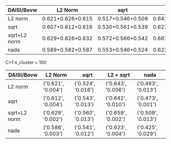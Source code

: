 |  DAISI/Bovw   | L2 Norm           |  sqrt            |  L2 + sqrt       |  nada            |
|---------------|-------------------|------------------|------------------|------------------|
|  L2 norm      |0.621+0.626+0.615  |0.517+0.546+0.509 |0.641+0.651+0.638 |0.466+0.445+0.477 |
|  sqrt         |0.607+0.612+0.616  |0.530+0.561+0.539 |0.627+0.648+0.650 |0.474+0.471+0.473 |
|  sqrt+L2 norm |0.629+0.626+0.632  |0.572+0.566+0.542 |0.661+0.660+0.656 |0.493+0.524+0.510 |
|  nada         |0.589+0.582+0.587  |0.553+0.546+0.524 |0.623+0.618+0.627 |0.405+0.404+0.467 |

C=1
n_cluster = 100

|  DAISI/Bovw   | L2 Norm            |  sqrt             |  L2 + sqrt        |  nada             |
|---------------|------------------- |------------------ |------------------ |------------------ |
|  L2 norm      |('0.621', '0.004')  |('0.524', '0.016') |('0.643', '0.006') |('0.463', '0.013') |
|  sqrt         |('0.612', '0.004')  |('0.543', '0.013') |('0.642', '0.010') |('0.473', '0.001') |
|  sqrt+L2 norm |('0.629', '0.002')  |('0.560', '0.013') |('0.659', '0.002') |('0.509', '0.013') |
|  nada         |('0.586', '0.003')  |('0.541', '0.012') |('0.623', '0.004') |('0.425', '0.029') |